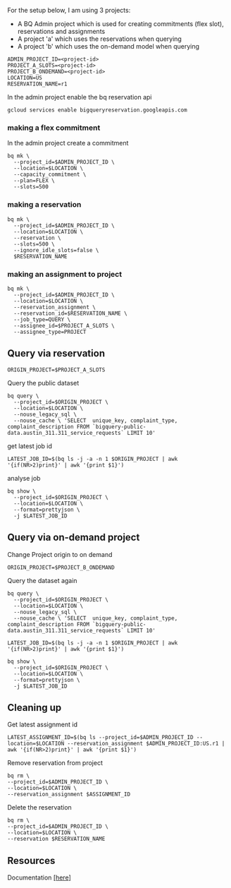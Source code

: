 For the setup below, I am using 3 projects: 
* A BQ Admin project which is used for creating commitments (flex slot), reservations and assignments
* A project 'a' which uses the reservations when querying 
* A project 'b' which uses the on-demand model when querying

```
ADMIN_PROJECT_ID=<project-id>
PROJECT_A_SLOTS=<project-id>
PROJECT_B_ONDEMAND=<project-id>
LOCATION=US
RESERVATION_NAME=r1
```

In the admin project enable the bq reservation api 
```
gcloud services enable bigqueryreservation.googleapis.com
```

### making a flex commitment 

In the admin project create a commitment
```
bq mk \
  --project_id=$ADMIN_PROJECT_ID \
  --location=$LOCATION \
  --capacity_commitment \
  --plan=FLEX \
  --slots=500
```
### making a reservation 
```
bq mk \
  --project_id=$ADMIN_PROJECT_ID \
  --location=$LOCATION \
  --reservation \
  --slots=500 \
  --ignore_idle_slots=false \
  $RESERVATION_NAME
```
### making an assignment to project 
```
bq mk \
  --project_id=$ADMIN_PROJECT_ID \
  --location=$LOCATION \
  --reservation_assignment \
  --reservation_id=$RESERVATION_NAME \
  --job_type=QUERY \
  --assignee_id=$PROJECT_A_SLOTS \
  --assignee_type=PROJECT
```

## Query via reservation 

```
ORIGIN_PROJECT=$PROJECT_A_SLOTS
```

Query the public dataset 

```
bq query \
  --project_id=$ORIGIN_PROJECT \
  --location=$LOCATION \
  --nouse_legacy_sql \
  --nouse_cache \ 'SELECT  unique_key, complaint_type, complaint_description FROM `bigquery-public-data.austin_311.311_service_requests` LIMIT 10'
```

get latest job id

```
LATEST_JOB_ID=$(bq ls -j -a -n 1 $ORIGIN_PROJECT | awk '{if(NR>2)print}' | awk '{print $1}')
```

analyse job

```
bq show \
  --project_id=$ORIGIN_PROJECT \
  --location=$LOCATION \
  --format=prettyjson \
  -j $LATEST_JOB_ID  
```

## Query via on-demand project  

Change Project origin to on demand 

```
ORIGIN_PROJECT=$PROJECT_B_ONDEMAND
```

Query the dataset again 

```
bq query \
  --project_id=$ORIGIN_PROJECT \
  --location=$LOCATION \
  --nouse_legacy_sql \
  --nouse_cache \ 'SELECT  unique_key, complaint_type, complaint_description FROM `bigquery-public-data.austin_311.311_service_requests` LIMIT 10'
```

```
LATEST_JOB_ID=$(bq ls -j -a -n 1 $ORIGIN_PROJECT | awk '{if(NR>2)print}' | awk '{print $1}')
```

```
bq show \
  --project_id=$ORIGIN_PROJECT \
  --location=$LOCATION \
  --format=prettyjson \
  -j $LATEST_JOB_ID  
```

## Cleaning up 

Get latest assignment id 
```
LATEST_ASSIGNMENT_ID=$(bq ls --project_id=$ADMIN_PROJECT_ID --location=$LOCATION --reservation_assignment $ADMIN_PROJECT_ID:US.r1 | awk '{if(NR>2)print}' | awk '{print $1}')
```

Remove reservation from project 
```
bq rm \
--project_id=$ADMIN_PROJECT_ID \
--location=$LOCATION \
--reservation_assignment $ASSIGNMENT_ID
```

Delete the reservation 
```
bq rm \
--project_id=$ADMIN_PROJECT_ID \
--location=$LOCATION \
--reservation $RESERVATION_NAME
```

## Resources

Documentation [[here]](https://cloud.google.com/bigquery/docs/reservations-tasks#working_with_commitments)
